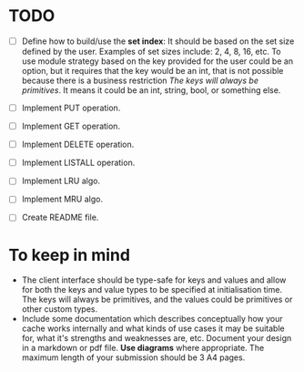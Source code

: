 # TODO
- [ ] Define how to build/use the **set index**: It should be based on the set size defined by the user. Examples of set sizes include: 2, 4, 8, 16, etc. To use module strategy based on the key provided for the user could be an option, but it requires that the key would be an int, that is not possible because there is a business restriction _The keys will always be primitives_. It means it could be an int, string, bool, or something else.

- [ ] Implement PUT operation.
- [ ] Implement GET operation.
- [ ] Implement DELETE operation.
- [ ] Implement LISTALL operation.
- [ ] Implement LRU algo.
- [ ] Implement MRU algo.
- [ ] Create README file.

# To keep in mind
- The client interface should be type-safe for keys and values and allow for both the keys and value types to be specified at initialisation time. The keys will always be primitives, and the values could be primitives or other custom types.
- Include some documentation which describes conceptually how your cache works internally and what kinds of use cases it may be suitable for, what it's strengths and weaknesses are, etc.
Document your design in a markdown or pdf file. **Use diagrams** where appropriate. The maximum length of your submission should be 3 A4 pages.

